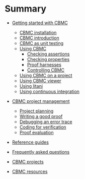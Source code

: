 # Summary

* [Getting started with CBMC](README.md)
  * [CBMC installation](installation.md)
  * [CBMC introduction](cbmc/overview/introduction.md)
  * [CBMC as unit testing](cbmc/overview/unit-testing.md)
  * [Using CBMC](cbmc/overview/README.md)
    * [Checking assertions](cbmc/overview/checking-assertions.md)
    * [Checking properties](cbmc/overview/checking-properties.md)
    * [Proof harnesses](cbmc/overview/proof-harnesses.md)
    * [Controlling CBMC]()
  * [Using CBMC on a project](starter-kit/overview/README.md)
  * [Using CBMC viewer]()
  * [Using litani]()
  * [Using continuous integration]()

* [CBMC project management](management/README.md)
  * [Project planning](management/Plan-your-proof.md)
  * [Writing a good proof](management/Write-a-good-proof.md)
  * [Debugging an error trace](management/Debug-an-error-trace.md)
  * [Coding for verification](management/Code-for-verification.md)
  * [Proof evaluation](management/Code-review-for-proofs.md)

* [Reference guides]()

* [Frequently asked questions]()

* [CBMC projects](projects.md)

* [CBMC resources](resources.md)